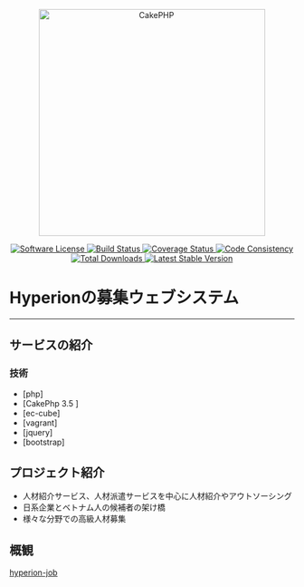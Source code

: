 <p align="center">
  <a href="https://cakephp.org/" target="_blank" >
    <img alt="CakePHP" src="https://cakephp.org/v2/img/logos/CakePHP_Logo.svg" width="400" />
  </a>
</p>
<p align="center">
    <a href="LICENSE" target="_blank">
        <img alt="Software License" src="https://img.shields.io/badge/license-MIT-brightgreen.svg?style=flat-square">
    </a>
    <a href="https://travis-ci.com/cakephp/cakephp" target="_blank">
        <img alt="Build Status" src="https://img.shields.io/travis/com/cakephp/cakephp/master.svg?style=flat-square">
    </a>
    <a href="https://coveralls.io/r/cakephp/cakephp?branch=master" target="_blank">
        <img alt="Coverage Status" src="https://img.shields.io/coveralls/cakephp/cakephp/master.svg?style=flat-square">
    </a>
    <a href="https://squizlabs.github.io/PHP_CodeSniffer/analysis/cakephp/cakephp/" target="_blank">
        <img alt="Code Consistency" src="https://squizlabs.github.io/PHP_CodeSniffer/analysis/cakephp/cakephp/grade.svg">
    </a>
    <a href="https://packagist.org/packages/cakephp/cakephp" target="_blank">
        <img alt="Total Downloads" src="https://img.shields.io/packagist/dt/cakephp/cakephp.svg?style=flat-square">
    </a>
    <a href="https://packagist.org/packages/cakephp/cakephp" target="_blank">
        <img alt="Latest Stable Version" src="https://img.shields.io/packagist/v/cakephp/cakephp.svg?style=flat-square&label=stable">
    </a>
</p>

# Hyperionの募集ウェブシステム

-------------------------------------------------------

## サービスの紹介

### 技術
* [php]
* [CakePhp 3.5 ]
* [ec-cube]
* [vagrant]
* [jquery]
* [bootstrap]

## プロジェクト紹介
* 人材紹介サービス、人材派遣サービスを中心に人材紹介やアウトソーシング
* 日系企業とベトナム人の候補者の架け橋
* 様々な分野での高級人材募集

## 概観
[hyperion-job](http://hyperion-job.com/)
